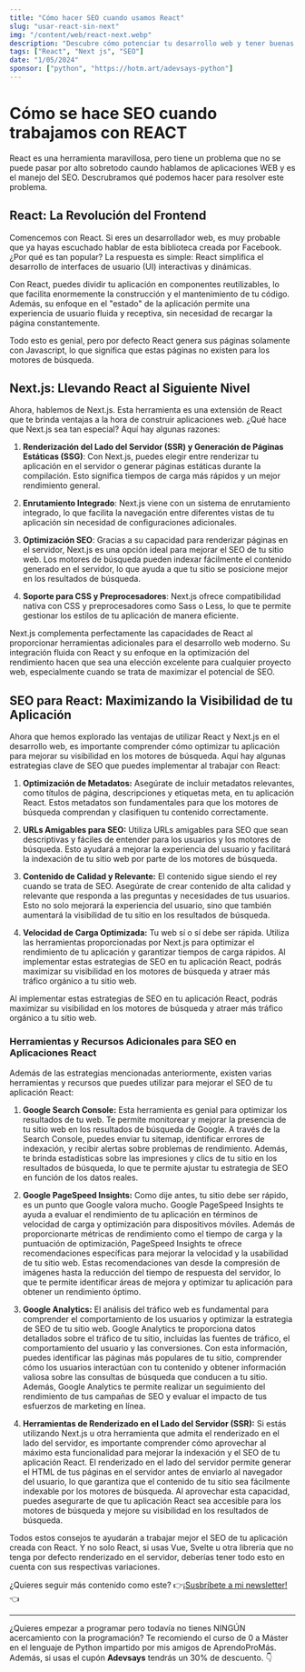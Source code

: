 ```yaml
---
title: "Cómo hacer SEO cuando usamos React"
slug: "usar-react-sin-next"
img: "/content/web/react-next.webp"
description: "Descubre cómo potenciar tu desarrollo web y tener buenas prácticas SEO al trabajar con React"
tags: ["React", "Next js", "SEO"]
date: "1/05/2024"
sponsor: ["python", "https://hotm.art/adevsays-python"]
---
```


# Cómo se hace SEO cuando trabajamos con REACT

React es una herramienta maravillosa, pero tiene un problema que no se puede pasar por alto sobretodo caundo hablamos de aplicaciones WEB y es el manejo del SEO. 
Descrubramos qué podemos hacer para resolver este problema.

## React: La Revolución del Frontend

Comencemos con React. Si eres un desarrollador web, es muy probable que ya hayas escuchado hablar de esta biblioteca creada por Facebook. ¿Por qué es tan popular? La respuesta es simple: React simplifica el desarrollo de interfaces de usuario (UI) interactivas y dinámicas.

Con React, puedes dividir tu aplicación en componentes reutilizables, lo que facilita enormemente la construcción y el mantenimiento de tu código. Además, su enfoque en el "estado" de la aplicación permite una experiencia de usuario fluida y receptiva, sin necesidad de recargar la página constantemente.

Todo esto es genial, pero por defecto React genera sus páginas solamente con Javascript, lo que significa que estas páginas no existen para los motores de búsqueda.

## Next.js: Llevando React al Siguiente Nivel

Ahora, hablemos de Next.js. Esta herramienta es una extensión de React que te brinda  ventajas a la hora de construir aplicaciones web. ¿Qué hace que Next.js sea tan especial? Aquí hay algunas razones:

1. **Renderización del Lado del Servidor (SSR) y Generación de Páginas Estáticas (SSG)**: Con Next.js, puedes elegir entre renderizar tu aplicación en el servidor o generar páginas estáticas durante la compilación. Esto significa tiempos de carga más rápidos y un mejor rendimiento general.

2. **Enrutamiento Integrado**: Next.js viene con un sistema de enrutamiento integrado, lo que facilita la navegación entre diferentes vistas de tu aplicación sin necesidad de configuraciones adicionales.

3. **Optimización SEO**: Gracias a su capacidad para renderizar páginas en el servidor, Next.js es una opción ideal para mejorar el SEO de tu sitio web. Los motores de búsqueda pueden indexar fácilmente el contenido generado en el servidor, lo que ayuda a que tu sitio se posicione mejor en los resultados de búsqueda.

4. **Soporte para CSS y Preprocesadores**: Next.js ofrece compatibilidad nativa con CSS y preprocesadores como Sass o Less, lo que te permite gestionar los estilos de tu aplicación de manera eficiente.

Next.js complementa perfectamente las capacidades de React al proporcionar herramientas adicionales para el desarrollo web moderno. Su integración fluida con React y su enfoque en la optimización del rendimiento hacen que sea una elección excelente para cualquier proyecto web, especialmente cuando se trata de maximizar el potencial de SEO.

## SEO para React: Maximizando la Visibilidad de tu Aplicación

Ahora que hemos explorado las ventajas de utilizar React y Next.js en el desarrollo web, es importante comprender cómo optimizar tu aplicación para mejorar su visibilidad en los motores de búsqueda. Aquí hay algunas estrategias clave de SEO que puedes implementar al trabajar con React:

1. **Optimización de Metadatos:** Asegúrate de incluir metadatos relevantes, como títulos de página, descripciones y etiquetas meta, en tu aplicación React. Estos metadatos son fundamentales para que los motores de búsqueda comprendan y clasifiquen tu contenido correctamente.
   
2. **URLs Amigables para SEO:** Utiliza URLs amigables para SEO que sean descriptivas y fáciles de entender para los usuarios y los motores de búsqueda. Esto ayudará a mejorar la experiencia del usuario y facilitará la indexación de tu sitio web por parte de los motores de búsqueda.
   
3. **Contenido de Calidad y Relevante:** El contenido sigue siendo el rey cuando se trata de SEO. Asegúrate de crear contenido de alta calidad y relevante que responda a las preguntas y necesidades de tus usuarios. Esto no solo mejorará la experiencia del usuario, sino que también aumentará la visibilidad de tu sitio en los resultados de búsqueda.
   
4. **Velocidad de Carga Optimizada:** Tu web sí o sí debe ser rápida. Utiliza las herramientas proporcionadas por Next.js para optimizar el rendimiento de tu aplicación y garantizar tiempos de carga rápidos.
Al implementar estas estrategias de SEO en tu aplicación React, podrás maximizar su visibilidad en los motores de búsqueda y atraer más tráfico orgánico a tu sitio web.

Al implementar estas estrategias de SEO en tu aplicación React, podrás maximizar su visibilidad en los motores de búsqueda y atraer más tráfico orgánico a tu sitio web.


### Herramientas y Recursos Adicionales para SEO en Aplicaciones React

Además de las estrategias mencionadas anteriormente, existen varias herramientas y recursos que puedes utilizar para mejorar el SEO de tu aplicación React:

1. **Google Search Console:** Esta herramienta es genial para optimizar los resultados de tu web. Te permite monitorear y mejorar la presencia de tu sitio web en los resultados de búsqueda de Google. A través de la Search Console, puedes enviar tu sitemap, identificar errores de indexación, y recibir alertas sobre problemas de rendimiento. Además, te brinda estadísticas sobre las impresiones y clics de tu sitio en los resultados de búsqueda, lo que te permite ajustar tu estrategia de SEO en función de los datos reales.
   
2. **Google PageSpeed Insights:** Como dije antes, tu sitio debe ser rápido, es un punto que Google valora mucho. Google PageSpeed Insights te ayuda a evaluar el rendimiento de tu aplicación en términos de velocidad de carga y optimización para dispositivos móviles. Además de proporcionarte métricas de rendimiento como el tiempo de carga y la puntuación de optimización, PageSpeed Insights te ofrece recomendaciones específicas para mejorar la velocidad y la usabilidad de tu sitio web. Estas recomendaciones van desde la compresión de imágenes hasta la reducción del tiempo de respuesta del servidor, lo que te permite identificar áreas de mejora y optimizar tu aplicación para obtener un rendimiento óptimo.
   
3. **Google Analytics:** El análisis del tráfico web es fundamental para comprender el comportamiento de los usuarios y optimizar la estrategia de SEO de tu sitio web. Google Analytics te proporciona datos detallados sobre el tráfico de tu sitio, incluidas las fuentes de tráfico, el comportamiento del usuario y las conversiones. Con esta información, puedes identificar las páginas más populares de tu sitio, comprender cómo los usuarios interactúan con tu contenido y obtener información valiosa sobre las consultas de búsqueda que conducen a tu sitio. Además, Google Analytics te permite realizar un seguimiento del rendimiento de tus campañas de SEO y evaluar el impacto de tus esfuerzos de marketing en línea.
   
4. **Herramientas de Renderizado en el Lado del Servidor (SSR):** Si estás utilizando Next.js u otra herramienta que admita el renderizado en el lado del servidor, es importante comprender cómo aprovechar al máximo esta funcionalidad para mejorar la indexación y el SEO de tu aplicación React. El renderizado en el lado del servidor permite generar el HTML de tus páginas en el servidor antes de enviarlo al navegador del usuario, lo que garantiza que el contenido de tu sitio sea fácilmente indexable por los motores de búsqueda. Al aprovechar esta capacidad, puedes asegurarte de que tu aplicación React sea accesible para los motores de búsqueda y mejore su visibilidad en los resultados de búsqueda.

Todos estos consejos te ayudarán a trabajar mejor el SEO de tu aplicación creada con React. Y no solo React, si usas Vue, Svelte u otra librería que no tenga por defecto renderizado en el servidor, deberías tener todo esto en cuenta con sus respectivas variaciones.

¿Quieres seguir más contenido como este?  👉[¡Susbríbete a mi newsletter!](/newsletter)👈

<hr/>

¿Quieres empezar a programar pero todavía no tienes NINGÚN acercamiento con la programación?
Te recomiendo el curso de 0 a Máster en el lenguaje de Python impartido por mis amigos de AprendoProMás. Además, si usas el cupón **Adevsays** tendrás un 30% de descuento. 👇